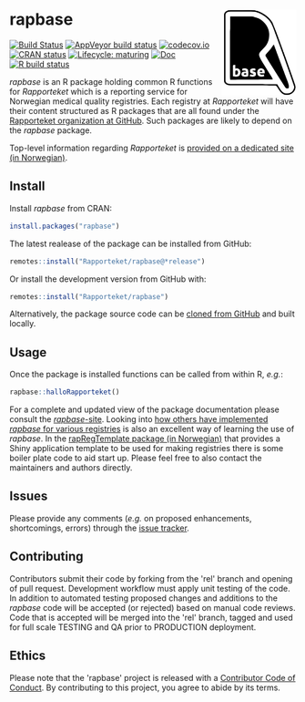 # rapbase <img src="man/figures/logo.svg" align="right" height="150" />

<!-- badges: start -->
[![Build Status](https://travis-ci.org/Rapporteket/rapbase.png)](https://travis-ci.org/Rapporteket/rapbase)
[![AppVeyor build status](https://ci.appveyor.com/api/projects/status/github/Rapporteket/rapbase?branch=rel&svg=true)](https://ci.appveyor.com/project/Rapporteket/rapbase)
[![codecov.io](https://codecov.io/github/Rapporteket/rapbase/rapbase.svg?branch=rel)](https://codecov.io/github/Rapporteket/rapbase?branch=rel)
[![CRAN status](https://www.r-pkg.org/badges/version/rapbase)](https://CRAN.R-project.org/package=rapbase)
[![Lifecycle: maturing](https://img.shields.io/badge/lifecycle-maturing-blue.svg)](https://www.tidyverse.org/lifecycle/#maturing)
[![Doc](https://img.shields.io/badge/Doc--grey.svg)](https://rapporteket.github.io/rapbase/)
[![R build status](https://github.com/Rapporteket/rapbase/workflows/R-CMD-check/badge.svg)](https://github.com/Rapporteket/rapbase/actions)
<!-- badges: end -->

*rapbase* is an R package holding common R functions for *Rapporteket* which is a reporting service for Norwegian medical quality registries. Each registry at *Rapporteket* will have their content structured as R packages that are all found under the [Rapporteket organization at GitHub](https://github.com/Rapporteket). Such packages are likely to depend on the *rapbase* package.

Top-level information regarding *Rapporteket* is [provided on a dedicated site (in Norwegian)](https://rapporteket.github.io/rapporteket).

## Install
Install *rapbase* from CRAN:
```r
install.packages("rapbase")
```

The latest realease of the package can be installed from GitHub:
```r
remotes::install("Rapporteket/rapbase@*release")
```

Or install the development version from GitHub with:
```r
remotes::install("Rapporteket/rapbase")
```
Alternatively, the package source code can be [cloned from GitHub](https://github.com/Rapporteket/rapbase) and built locally. 

## Usage
Once the package is installed functions can be called from within R, *e.g.*:
```r
rapbase::halloRapporteket()
```
For a complete and updated view of the package documentation please consult the [*rapbase*-site](https://rapporteket.github.io/rapbase/index.html). Looking into [how others have implemented *rapbase* for various registries](https://github.com/Rapporteket) is also an excellent way of learning the use of *rapbase*. In the [rapRegTemplate package (in Norwegian)](https://github.com/Rapporteket/rapRegTemplate) that provides a Shiny application template to be used for making registries there is some boiler plate code to aid start up. Please feel free to also contact the maintainers and authors directly. 

## Issues
Please provide any comments (*e.g.* on proposed enhancements, shortcomings, errors) through the [issue tracker](https://github.com/Rapporteket/rapbase/issues).

## Contributing
Contributors submit their code by forking from the 'rel' branch and opening of pull request. Development workflow must apply unit testing of the code. In addition to automated testing proposed changes and additions to the *rapbase* code will be accepted (or rejected) based on manual code reviews. Code that is accepted will be merged into the 'rel' branch, tagged and used for full scale TESTING and QA prior to PRODUCTION deployment.

## Ethics
Please note that the 'rapbase' project is released with a
[Contributor Code of Conduct](http://rapporteket.github.io/rapbase/CODE_OF_CONDUCT.html).
By contributing to this project, you agree to abide by its terms.
